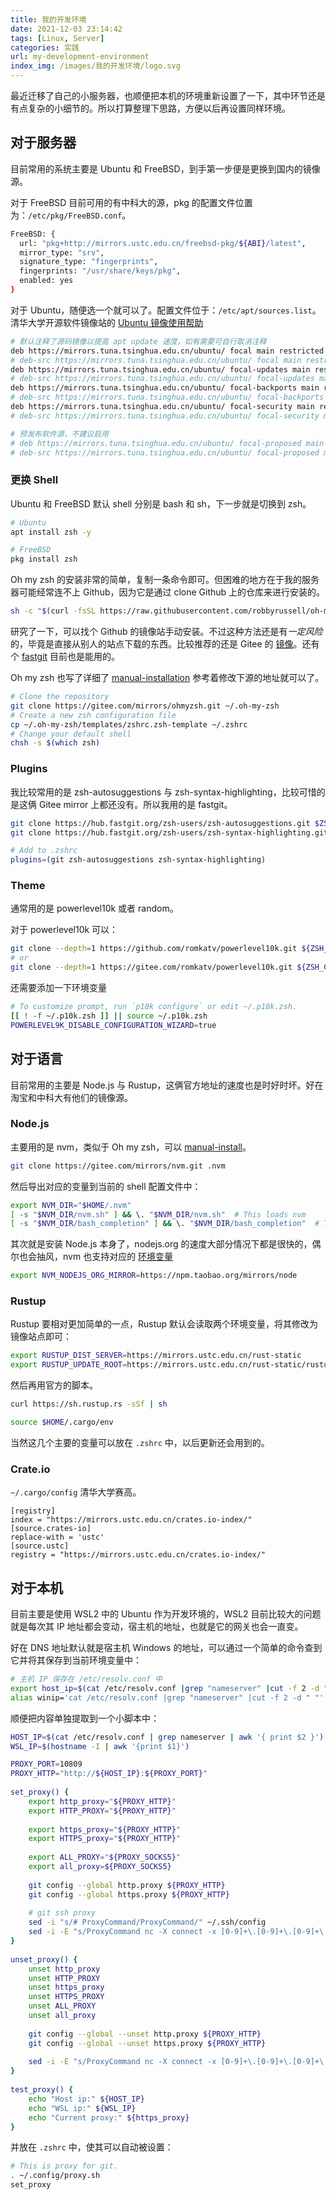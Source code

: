 ```yaml
---
title: 我的开发环境
date: 2021-12-03 23:14:42
tags: [Linux, Server]
categories: 实践
url: my-development-environment
index_img: /images/我的开发环境/logo.svg
---
```


最近迁移了自己的小服务器，也顺便把本机的环境重新设置了一下，其中环节还是有点复杂的小细节的。所以打算整理下思路，方便以后再设置同样环境。

## 对于服务器

目前常用的系统主要是 Ubuntu 和 FreeBSD，到手第一步便是更换到国内的镜像源。

对于 FreeBSD 目前可用的有中科大的源，pkg 的配置文件位置为：`/etc/pkg/FreeBSD.conf`。

```bash
FreeBSD: {
  url: "pkg+http://mirrors.ustc.edu.cn/freebsd-pkg/${ABI}/latest",
  mirror_type: "srv",
  signature_type: "fingerprints",
  fingerprints: "/usr/share/keys/pkg",
  enabled: yes
}
```

对于 Ubuntu，随便选一个就可以了。配置文件位于：`/etc/apt/sources.list`。清华大学开源软件镜像站的 [Ubuntu 镜像使用帮助](https://mirrors.tuna.tsinghua.edu.cn/help/ubuntu/)


```bash
# 默认注释了源码镜像以提高 apt update 速度，如有需要可自行取消注释
deb https://mirrors.tuna.tsinghua.edu.cn/ubuntu/ focal main restricted universe multiverse
# deb-src https://mirrors.tuna.tsinghua.edu.cn/ubuntu/ focal main restricted universe multiverse
deb https://mirrors.tuna.tsinghua.edu.cn/ubuntu/ focal-updates main restricted universe multiverse
# deb-src https://mirrors.tuna.tsinghua.edu.cn/ubuntu/ focal-updates main restricted universe multiverse
deb https://mirrors.tuna.tsinghua.edu.cn/ubuntu/ focal-backports main restricted universe multiverse
# deb-src https://mirrors.tuna.tsinghua.edu.cn/ubuntu/ focal-backports main restricted universe multiverse
deb https://mirrors.tuna.tsinghua.edu.cn/ubuntu/ focal-security main restricted universe multiverse
# deb-src https://mirrors.tuna.tsinghua.edu.cn/ubuntu/ focal-security main restricted universe multiverse

# 预发布软件源，不建议启用
# deb https://mirrors.tuna.tsinghua.edu.cn/ubuntu/ focal-proposed main restricted universe multiverse
# deb-src https://mirrors.tuna.tsinghua.edu.cn/ubuntu/ focal-proposed main restricted universe multiverse
```

### 更换 Shell

Ubuntu 和 FreeBSD 默认 shell 分别是 bash 和 sh，下一步就是切换到 zsh。

```bash
# Ubuntu
apt install zsh -y

# FreeBSD
pkg install zsh
```

Oh my zsh 的安装非常的简单，复制一条命令即可。但困难的地方在于我的服务器可能经常连不上 Github，因为它是通过 clone Github 上的仓库来进行安装的。

```bash
sh -c "$(curl -fsSL https://raw.githubusercontent.com/robbyrussell/oh-my-zsh/master/tools/install.sh)"
```

研究了一下，可以找个 Github 的镜像站手动安装。不过这种方法还是有*一定风险*的，毕竟是直接从别人的站点下载的东西。比较推荐的还是 Gitee 的 [镜像](https://gitee.com/mirrors)。还有个 [fastgit](https://hub.fastgit.org/) 目前也是能用的。

Oh my zsh 也写了详细了 [manual-installation](https://github.com/ohmyzsh/ohmyzsh#manual-installation) 参考着修改下源的地址就可以了。

```bash
# Clone the repository
git clone https://gitee.com/mirrors/ohmyzsh.git ~/.oh-my-zsh
# Create a new zsh configuration file
cp ~/.oh-my-zsh/templates/zshrc.zsh-template ~/.zshrc
# Change your default shell
chsh -s $(which zsh)
```

### Plugins

我比较常用的是 zsh-autosuggestions 与 zsh-syntax-highlighting，比较可惜的是这俩 Gitee mirror 上都还没有。所以我用的是 fastgit。

```bash
git clone https://hub.fastgit.org/zsh-users/zsh-autosuggestions.git $ZSH_CUSTOM/plugins/zsh-autosuggestions
git clone https://hub.fastgit.org/zsh-users/zsh-syntax-highlighting.git $ZSH_CUSTOM/plugins/zsh-syntax-highlighting

# Add to .zshrc
plugins=(git zsh-autosuggestions zsh-syntax-highlighting)
```

### Theme

通常用的是 powerlevel10k 或者 random。

对于 powerlevel10k 可以：

```bash
git clone --depth=1 https://github.com/romkatv/powerlevel10k.git ${ZSH_CUSTOM:-$HOME/.oh-my-zsh/custom}/themes/powerlevel10k
# or
git clone --depth=1 https://gitee.com/romkatv/powerlevel10k.git ${ZSH_CUSTOM:-$HOME/.oh-my-zsh/custom}/themes/powerlevel10k
```

还需要添加一下环境变量

```bash
# To customize prompt, run `p10k configure` or edit ~/.p10k.zsh.
[[ ! -f ~/.p10k.zsh ]] || source ~/.p10k.zsh
POWERLEVEL9K_DISABLE_CONFIGURATION_WIZARD=true
```

## 对于语言

目前常用的主要是 Node.js 与 Rustup，这俩官方地址的速度也是时好时坏。好在淘宝和中科大有他们的镜像源。

### Node.js

主要用的是 nvm，类似于 Oh my zsh，可以 [manual-install](https://github.com/nvm-sh/nvm#git-install)。

```bash
git clone https://gitee.com/mirrors/nvm.git .nvm
```

然后导出对应的变量到当前的 shell 配置文件中：

```bash
export NVM_DIR="$HOME/.nvm"
[ -s "$NVM_DIR/nvm.sh" ] && \. "$NVM_DIR/nvm.sh"  # This loads nvm
[ -s "$NVM_DIR/bash_completion" ] && \. "$NVM_DIR/bash_completion"  # This loads nvm bash_completion
```

其次就是安装 Node.js 本身了，nodejs.org 的速度大部分情况下都是很快的，偶尔也会抽风，nvm 也支持对应的 [环境变量](https://github.com/nvm-sh/nvm#use-a-mirror-of-node-binaries)

```bash
export NVM_NODEJS_ORG_MIRROR=https://npm.taobao.org/mirrors/node
```

### Rustup

Rustup 要相对更加简单的一点，Rustup 默认会读取两个环境变量，将其修改为镜像站点即可：

```bash
export RUSTUP_DIST_SERVER=https://mirrors.ustc.edu.cn/rust-static
export RUSTUP_UPDATE_ROOT=https://mirrors.ustc.edu.cn/rust-static/rustup
```

然后再用官方的脚本。

```bash
curl https://sh.rustup.rs -sSf | sh

source $HOME/.cargo/env
```

当然这几个主要的变量可以放在 `.zshrc` 中，以后更新还会用到的。

### Crate.io

`~/.cargo/config` 清华大学赛高。

```
[registry]
index = "https://mirrors.ustc.edu.cn/crates.io-index/"
[source.crates-io]
replace-with = 'ustc'
[source.ustc]
registry = "https://mirrors.ustc.edu.cn/crates.io-index/"
```

## 对于本机

目前主要是使用 WSL2 中的 Ubuntu 作为开发环境的，WSL2 目前比较大的问题就是每次其 IP 地址都会变动，宿主机的地址，也就是它的网关也会一直变。

好在 DNS 地址默认就是宿主机 Windows 的地址，可以通过一个简单的命令查到它并将其保存到当前环境变量中：

```bash
# 主机 IP 保存在 /etc/resolv.conf 中
export host_ip=$(cat /etc/resolv.conf |grep "nameserver" |cut -f 2 -d " ")
alias winip='cat /etc/resolv.conf |grep "nameserver" |cut -f 2 -d " "'
```

顺便把内容单独提取到一个小脚本中：

```bash
HOST_IP=$(cat /etc/resolv.conf | grep nameserver | awk '{ print $2 }')
WSL_IP=$(hostname -I | awk '{print $1}')

PROXY_PORT=10809
PROXY_HTTP="http://${HOST_IP}:${PROXY_PORT}"
 
set_proxy() {
    export http_proxy="${PROXY_HTTP}"
    export HTTP_PROXY="${PROXY_HTTP}"
 
    export https_proxy="${PROXY_HTTP}"
    export HTTPS_proxy="${PROXY_HTTP}"
 
    export ALL_PROXY="${PROXY_SOCKS5}"
    export all_proxy=${PROXY_SOCKS5}
 
    git config --global http.proxy ${PROXY_HTTP}
    git config --global https.proxy ${PROXY_HTTP}
 
    # git ssh proxy
    sed -i "s/# ProxyCommand/ProxyCommand/" ~/.ssh/config
    sed -i -E "s/ProxyCommand nc -X connect -x [0-9]+\.[0-9]+\.[0-9]+\.[0-9]+:[0-9]+ %h %p/ProxyCommand nc -X connect -x ${HOST_IP}:${PROXY_PORT} %h %p/" ~/.ssh/config
}
 
unset_proxy() {
    unset http_proxy
    unset HTTP_PROXY
    unset https_proxy
    unset HTTPS_PROXY
    unset ALL_PROXY
    unset all_proxy
 
    git config --global --unset http.proxy ${PROXY_HTTP}
    git config --global --unset https.proxy ${PROXY_HTTP}
 
    sed -i -E "s/ProxyCommand nc -X connect -x [0-9]+\.[0-9]+\.[0-9]+\.[0-9]+:[0-9]+ %h %p/# ProxyCommand nc -X connect -x 0.0.0.0:0 %h %p/" ~/.ssh/config
}
 
test_proxy() {
    echo "Host ip:" ${HOST_IP}
    echo "WSL ip:" ${WSL_IP}
    echo "Current proxy:" ${https_proxy}
}
```

并放在 `.zshrc` 中，使其可以自动被设置：

```bash
# This is proxy for git.
. ~/.config/proxy.sh
set_proxy
```